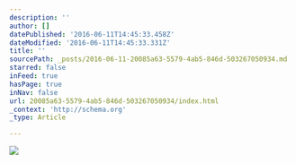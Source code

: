 ```yaml
---
description: ''
author: []
datePublished: '2016-06-11T14:45:33.458Z'
dateModified: '2016-06-11T14:45:33.331Z'
title: ''
sourcePath: _posts/2016-06-11-20085a63-5579-4ab5-846d-503267050934.md
starred: false
inFeed: true
hasPage: true
inNav: false
url: 20085a63-5579-4ab5-846d-503267050934/index.html
_context: 'http://schema.org'
_type: Article

---
```

![](https://the-grid-user-content.s3-us-west-2.amazonaws.com/be4b7584-bdc9-42ea-ae6c-0952e655c454.jpg)